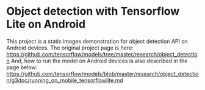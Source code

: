 # Object detection with Tensorflow Lite on Android
This project is a static images demonstration for object detection API on Android devices.
The original project page is here:
https://github.com/tensorflow/models/tree/master/research/object_detection
And, how to run the model on Android devices is also described in the page below:
https://github.com/tensorflow/models/blob/master/research/object_detection/g3doc/running_on_mobile_tensorflowlite.md
